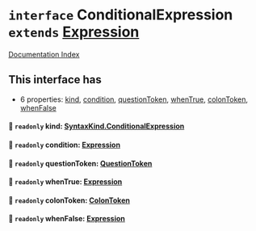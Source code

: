 # `interface` ConditionalExpression `extends` [Expression](../interface.Expression/README.md)

[Documentation Index](../README.md)

## This interface has

- 6 properties:
[kind](#-readonly-kind-syntaxkindconditionalexpression),
[condition](#-readonly-condition-expression),
[questionToken](#-readonly-questiontoken-questiontoken),
[whenTrue](#-readonly-whentrue-expression),
[colonToken](#-readonly-colontoken-colontoken),
[whenFalse](#-readonly-whenfalse-expression)


#### 📄 `readonly` kind: [SyntaxKind.ConditionalExpression](../enum.SyntaxKind/README.md#conditionalexpression--227)



#### 📄 `readonly` condition: [Expression](../interface.Expression/README.md)



#### 📄 `readonly` questionToken: [QuestionToken](../type.QuestionToken/README.md)



#### 📄 `readonly` whenTrue: [Expression](../interface.Expression/README.md)



#### 📄 `readonly` colonToken: [ColonToken](../type.ColonToken/README.md)



#### 📄 `readonly` whenFalse: [Expression](../interface.Expression/README.md)



